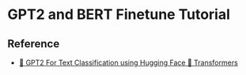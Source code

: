 # GPT2 and BERT Finetune Tutorial

## Reference
* [🎱 GPT2 For Text Classification using Hugging Face 🤗 Transformers](https://gmihaila.github.io/tutorial_notebooks/gpt2_finetune_classification/)